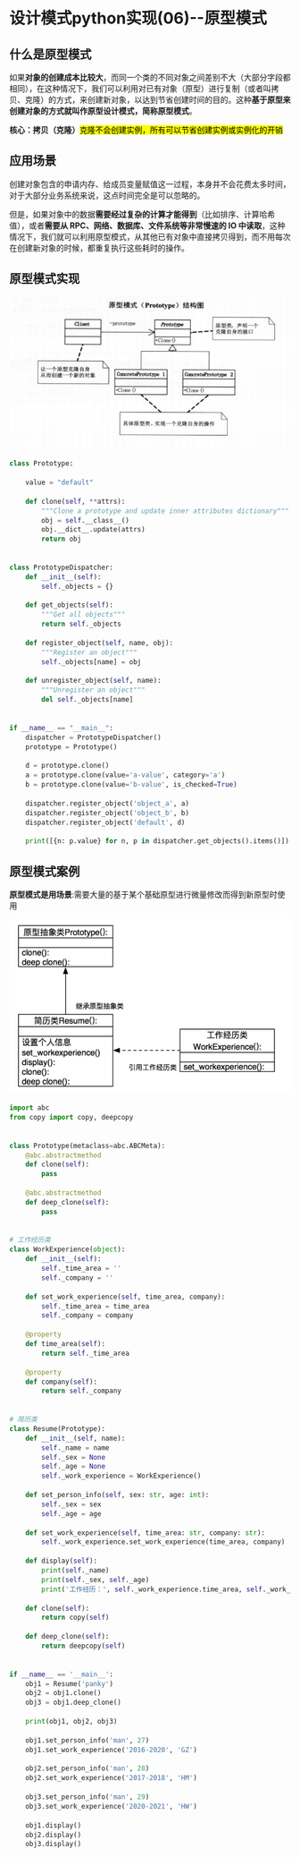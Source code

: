 # 设计模式python实现(06)--原型模式

## 什么是原型模式

如果**对象的创建成本比较大**，而同一个类的不同对象之间差别不大（大部分字段都相同），在这种情况下，我们可以利用对已有对象（原型）进行复制（或者叫拷贝、克隆）的方式，来创建新对象，以达到节省创建时间的目的。这种**基于原型来创建对象的方式就叫作原型设计模式，简称原型模式**。

**核心：拷贝（克隆）**<mark>克隆不会创建实例，所有可以节省创建实例或实例化的开销</mark>



## 应用场景

创建对象包含的申请内存、给成员变量赋值这一过程，本身并不会花费太多时间，对于大部分业务系统来说，这点时间完全是可以忽略的。

但是，如果对象中的数据**需要经过复杂的计算才能得到**（比如排序、计算哈希值），或者**需要从 RPC、网络、数据库、文件系统等非常慢速的 IO 中读取**，这种情况下，我们就可以利用原型模式，从其他已有对象中直接拷贝得到，而不用每次在创建新对象的时候，都重复执行这些耗时的操作。



## 原型模式实现

![原型模式结构图](assets/原型模式结构图.png)

```python
class Prototype:

    value = "default"

    def clone(self, **attrs):
        """Clone a prototype and update inner attributes dictionary"""
        obj = self.__class__()
        obj.__dict__.update(attrs)
        return obj


class PrototypeDispatcher:
    def __init__(self):
        self._objects = {}

    def get_objects(self):
        """Get all objects"""
        return self._objects

    def register_object(self, name, obj):
        """Register an object"""
        self._objects[name] = obj

    def unregister_object(self, name):
        """Unregister an object"""
        del self._objects[name]


if __name__ == "__main__":
    dispatcher = PrototypeDispatcher()
    prototype = Prototype()

    d = prototype.clone()
    a = prototype.clone(value='a-value', category='a')
    b = prototype.clone(value='b-value', is_checked=True)

    dispatcher.register_object('object_a', a)
    dispatcher.register_object('object_b', b)
    dispatcher.register_object('default', d)

    print([{n: p.value} for n, p in dispatcher.get_objects().items()])
```





## 原型模式案例

**原型模式是用场景**:需要大量的基于某个基础原型进行微量修改而得到新原型时使用

![原型模式案例](assets/原型模式案例.png)

```python
import abc
from copy import copy, deepcopy


class Prototype(metaclass=abc.ABCMeta):
    @abc.abstractmethod
    def clone(self):
        pass

    @abc.abstractmethod
    def deep_clone(self):
        pass


# 工作经历类
class WorkExperience(object):
    def __init__(self):
        self._time_area = ''
        self._company = ''

    def set_work_experience(self, time_area, company):
        self._time_area = time_area
        self._company = company

    @property
    def time_area(self):
        return self._time_area

    @property
    def company(self):
        return self._company


# 简历类
class Resume(Prototype):
    def __init__(self, name):
        self._name = name
        self._sex = None
        self._age = None
        self._work_experience = WorkExperience()

    def set_person_info(self, sex: str, age: int):
        self._sex = sex
        self._age = age

    def set_work_experience(self, time_area: str, company: str):
        self._work_experience.set_work_experience(time_area, company)

    def display(self):
        print(self._name)
        print(self._sex, self._age)
        print('工作经历：', self._work_experience.time_area, self._work_experience.company)

    def clone(self):
        return copy(self)

    def deep_clone(self):
        return deepcopy(self)


if __name__ == '__main__':
    obj1 = Resume('panky')
    obj2 = obj1.clone()
    obj3 = obj1.deep_clone()

    print(obj1, obj2, obj3)

    obj1.set_person_info('man', 27)
    obj1.set_work_experience('2016-2020', 'GZ')

    obj2.set_person_info('man', 28)
    obj2.set_work_experience('2017-2018', 'HM')

    obj3.set_person_info('man', 29)
    obj3.set_work_experience('2020-2021', 'HW')

    obj1.display()
    obj2.display()
    obj3.display()
```

